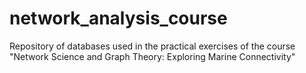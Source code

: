 # network_analysis_course
Repository of databases used in the practical exercises of the course "Network Science and Graph Theory: Exploring Marine Connectivity"
